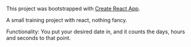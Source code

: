 This project was bootstrapped with [Create React App](https://github.com/facebookincubator/create-react-app).

A small training project with react, nothing fancy.

Functionality: You put your desired date in, and it counts the days, hours and seconds to that point.